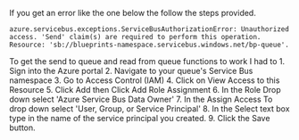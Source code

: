 If you get an error like the one below the follow the steps provided.

    azure.servicebus.exceptions.ServiceBusAuthorizationError: Unauthorized access. 'Send' claim(s) are required to perform this operation. Resource: 'sb://blueprints-namespace.servicebus.windows.net/bp-queue'. 

To get the send to queue and read from queue functions to work I had to
    1. Sign into the Azure portal
    2. Navigate to your queue's Service Bus namespace
    3. Go to Access Control (IAM)
    4. Click on View Access to this Resource
    5. Click Add then Click Add Role Assignment
    6. In the Role Drop down select 'Azure Service Bus Data Owner'
    7. In the Assign Access To drop down select 'User, Group, or Service Principal' 
    8. In the Select text box type in the name of the service principal you created.
    9. Click the Save button.